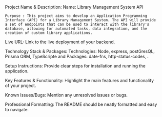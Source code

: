 Project Name & Description: 
    Name: Library Management System API

    Purpose : This project aims to develop an Application Programming Interface (API) for a Library Management System. The API will provide a set of endpoints that can be used to interact with the library's database, allowing for automated tasks, data integration, and the creation of custom library applications.

Live URL: Link to the live deployment of your backend.

Technology Stack & Packages: 
Technologies: Node, express, postGresQL, Prisma ORM, TypeScripte and 
Packages: date-fns, http-status-codes, .

Setup Instructions: Provide clear steps for installation and running the application.

Key Features & Functionality: Highlight the main features and functionality of your project.

Known Issues/Bugs: Mention any unresolved issues or bugs.

Professional Formatting: The README should be neatly formatted and easy to navigate.